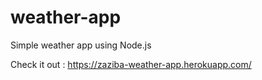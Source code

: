 # weather-app
Simple weather app using Node.js 

Check it out : https://zaziba-weather-app.herokuapp.com/
